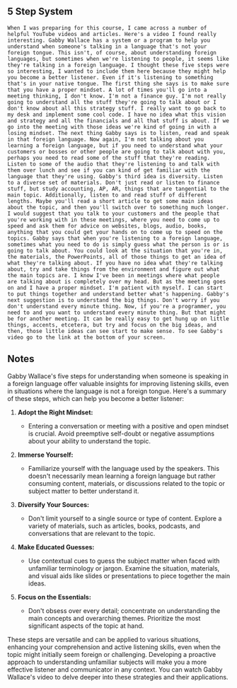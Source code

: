 ## 5 Step System
```
When I was preparing for this course, I came across a number of helpful YouTube videos and articles. Here's a video I found really interesting. Gabby Wallace has a system or a program to help you understand when someone's talking in a language that's not your foreign tongue. This isn't, of course, about understanding foreign languages, but sometimes when we're listening to people, it seems like they're talking in a foreign language. I thought these five steps were so interesting, I wanted to include them here because they might help you become a better listener. Even if it's listening to something that's in your native tongue. The first thing she says is to make sure that you have a proper mindset. A lot of times you'll go into a meeting thinking, I don't know. I'm not a finance guy. I'm not really going to understand all the stuff they're going to talk about or I don't know about all this strategy stuff. I really want to go back to my desk and implement some cool code. I have no idea what this vision and strategy and all the financials and all that stuff is about. If we go into the meeting with those ideas we're kind of going in with a losing mindset. The next thing Gabby says is to listen, read and speak in that foreign language. Now again, I'm not talking about you learning a foreign language, but if you need to understand what your customers or bosses or other people are going to talk about with you, perhaps you need to read some of the stuff that they're reading. Listen to some of the audio that they're listening to and talk with them over lunch and see if you can kind of get familiar with the language that they're using. Gabby's third idea is diversity. Listen to a diverse set of materials. Don't just read or listen to finance stuff, but study accounting, AP, AR, things that are tangential to the main topic. Additionally, listen to and read stuff of different lengths. Maybe you'll read a short article to get some main ideas about the topic, and then you'll switch over to something much longer. I would suggest that you talk to your customers and the people that you're working with in these meetings, where you need to come up to speed and ask them for advice on websites, blogs, audio, books, anything that you could get your hands on to come up to speed on the topics. Gabby says that when you're listening to a foreign language, sometimes what you need to do is simply guess what the person is or is going to talk about. You could look at the situation that you're in, the materials, the PowerPoints, all of those things to get an idea of what they're talking about. If you have no idea what they're talking about, try and take things from the environment and figure out what the main topics are. I know I've been in meetings where what people are talking about is completely over my head. But as the meeting goes on and I have a proper mindset. I'm patient with myself. I can start to put things together and understand better what's happening. Gabby's next suggestion is to understand the big things. Don't worry if you don't understand every minute thing. Now, if you're a programmer, you need to and you want to understand every minute thing. But that might be for another meeting. It can be really easy to get hung up on little things, accents, etcetera, but try and focus on the big ideas, and then, those little ideas can see start to make sense. To see Gabby's video go to the link at the bottom of your screen.
```

## Notes
Gabby Wallace's five steps for understanding when someone is speaking in a foreign language offer valuable insights for improving listening skills, even in situations where the language is not a foreign tongue. Here's a summary of these steps, which can help you become a better listener:

1. **Adopt the Right Mindset:**
   - Entering a conversation or meeting with a positive and open mindset is crucial. Avoid preemptive self-doubt or negative assumptions about your ability to understand the topic. 

2. **Immerse Yourself:**
   - Familiarize yourself with the language used by the speakers. This doesn't necessarily mean learning a foreign language but rather consuming content, materials, or discussions related to the topic or subject matter to better understand it.

3. **Diversify Your Sources:**
   - Don't limit yourself to a single source or type of content. Explore a variety of materials, such as articles, books, podcasts, and conversations that are relevant to the topic.

4. **Make Educated Guesses:**
   - Use contextual cues to guess the subject matter when faced with unfamiliar terminology or jargon. Examine the situation, materials, and visual aids like slides or presentations to piece together the main ideas.

5. **Focus on the Essentials:**
   - Don't obsess over every detail; concentrate on understanding the main concepts and overarching themes. Prioritize the most significant aspects of the topic at hand.

These steps are versatile and can be applied to various situations, enhancing your comprehension and active listening skills, even when the topic might initially seem foreign or challenging. Developing a proactive approach to understanding unfamiliar subjects will make you a more effective listener and communicator in any context. You can watch Gabby Wallace's video to delve deeper into these strategies and their applications.